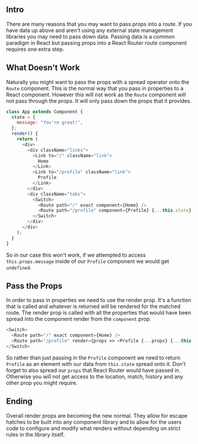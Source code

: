 ## Intro

There are many reasons that you may want to pass props into a route. If you have data up above and aren't using any external state management libraries you may need to pass down data. Passing data is a common paradigm in React but passing props into a React Router route component requires one extra step.

## What Doesn't Work

Naturally you might want to pass the props with a spread operator onto the `Route` component. This is the normal way that you pass in properties to a React component. However this will not work as the `Route` component will not pass through the props. It will only pass down the props that it provides.

```js
class App extends Component {
  state = {
    message: "You're great!",
  };
  render() {
    return (
      <div>
        <div className="links">
          <Link to="/" className="link">
            Home
          </Link>
          <Link to="/profile" className="link">
            Profile
          </Link>
        </div>
        <div className="tabs">
          <Switch>
            <Route path="/" exact component={Home} />
            <Route path="/profile" component={Profile} {...this.state} />
          </Switch>
        </div>
      </div>
    );
  }
}
```

So in our case this won't work, if we attempted to access `this.props.message` inside of our `Profile` component we would get `undefined`.

## Pass the Props

In order to pass in properties we need to use the render prop. It's a function that is called and whatever is returned will be rendered for the matched route. The render prop is called with all the properties that would have been spread into the component render from the `component` prop.

```js
<Switch>
  <Route path="/" exact component={Home} />
  <Route path="/profile" render={props => <Profile {...props} {...this.state} />} />
</Switch>
```

So rather than just passing in the `Profile` component we need to return `Profile` as an element with our data from `this.state` spread onto it. Don't forget to also spread our `props` that React Router would have passed in. Otherwise you will not get access to the location, match, history and any other prop you might require.

## Ending

Overall render props are becoming the new normal. They allow for escape hatches to be built into any component library and to allow for the users code to configure and modify what renders without depending on strict rules in the library itself.